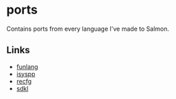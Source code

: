 # ports

Contains ports from every language I've made to Salmon.

## Links

- [funlang](https://github.com/thekaigonzalez/funLang/tree/master/tests)
- [isyspp](https://github.com/thekaigonzalez/ISysPP/tree/master/testes)
- [recfg](https://github.com/thekaigonzalez/ReConfiguration/tree/master/tests)
- [sdkl](https://github.com/thekaigonzalez/SDKL-Tests/)
